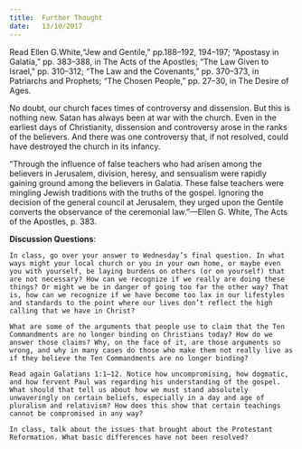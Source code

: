 ```yaml
---
title:  Further Thought
date:   13/10/2017
---
```


Read Ellen G.White,“Jew and Gentile,” pp.188–192, 194–197; “Apostasy in Galatia,” pp. 383–388, in The Acts of the Apostles; “The Law Given to Israel,” pp. 310–312; “The Law and the Covenants,” pp. 370–373, in Patriarchs and Prophets; “The Chosen People,” pp. 27–30, in The Desire of Ages.

No doubt, our church faces times of controversy and dissension. But this is nothing new. Satan has always been at war with the church. Even in the earliest days of Christianity, dissension and controversy arose in the ranks of the believers. And there was one controversy that, if not resolved, could have destroyed the church in its infancy.

“Through the influence of false teachers who had arisen among the believers in Jerusalem, division, heresy, and sensualism were rapidly gaining ground among the believers in Galatia. These false teachers were mingling Jewish traditions with the truths of the gospel. Ignoring the decision of the general council at Jerusalem, they urged upon the Gentile converts the observance of the ceremonial law.”—Ellen G. White, The Acts of the Apostles, p. 383.

**Discussion Questions**:

`In class, go over your answer to Wednesday’s final question. In what ways might your local church or you in your own home, or maybe even you with yourself, be laying burdens on others (or on yourself) that are not necessary? How can we recognize if we really are doing these things? Or might we be in danger of going too far the other way? That is, how can we recognize if we have become too lax in our lifestyles and standards to the point where our lives don’t reflect the high calling that we have in Christ?`

`What are some of the arguments that people use to claim that the Ten Commandments are no longer binding on Christians today? How do we answer those claims? Why, on the face of it, are those arguments so wrong, and why in many cases do those who make them not really live as if they believe the Ten Commandments are no longer binding?`

`Read again Galatians 1:1–12. Notice how uncompromising, how dogmatic, and how fervent Paul was regarding his understanding of the gospel. What should that tell us about how we must stand absolutely unwaveringly on certain beliefs, especially in a day and age of pluralism and relativism? How does this show that certain teachings cannot be compromised in any way?`

`In class, talk about the issues that brought about the Protestant Reformation. What basic differences have not been resolved?`
